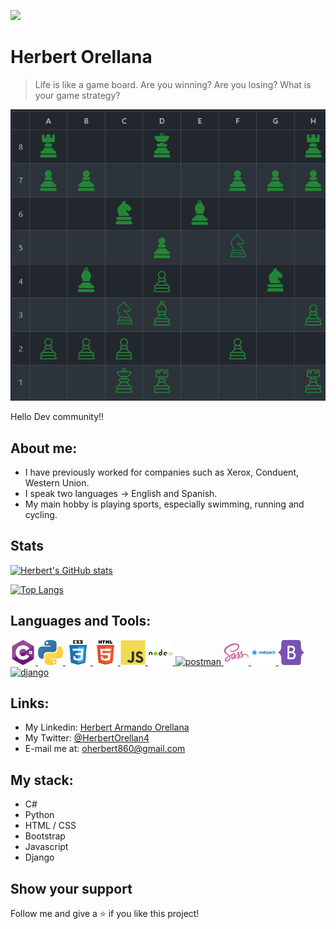 ![](https://img.shields.io/badge/Microverse-blueviolet)

# Herbert Orellana

> Life is like a game board. Are you winning? Are you losing? What is your game strategy?

![screenshot](./app_screenshot.png)

Hello Dev community!!

## About me:

- I have previously worked for companies such as Xerox, Conduent, Western Union.
- I speak two languages ​​-> English and Spanish.
- My main hobby is playing sports, especially swimming, running and cycling.

## Stats
[![Herbert's GitHub stats](https://github-readme-stats.vercel.app/api?username=herokudev&theme=radical)](https://github.com/herokudev/github-readme-stats)

[![Top Langs](https://github-readme-stats.vercel.app/api/top-langs/?username=herokudev&layout=compact&langs_count=6&theme=radical)](https://github.com/herokudev/github-readme-stats)


## Languages and Tools:

<p align="left">
<a href="https://docs.microsoft.com/en-us/dotnet/csharp/tour-of-csharp/tutorials/" target="_blank"> <img src="cdnlogo.com_c.svg" alt="cSharp" width="40" height="40"/> </a> 
<a href="https://www.python.org/" target="_blank"> <img src="python-seeklogo.com.svg" alt="python" width="40" height="40"/> </a>
<a href="https://www.w3schools.com/css/" target="_blank"> <img src="https://raw.githubusercontent.com/devicons/devicon/master/icons/css3/css3-original-wordmark.svg" alt="css3" width="40" height="40"/> </a> 
<a href="https://www.w3.org/html/" target="_blank"> <img src="https://raw.githubusercontent.com/devicons/devicon/master/icons/html5/html5-original-wordmark.svg" alt="html5" width="40" height="40"/> </a> 
<a href="https://developer.mozilla.org/en-US/docs/Web/JavaScript" target="_blank"> <img src="https://raw.githubusercontent.com/devicons/devicon/master/icons/javascript/javascript-original.svg" alt="javascript" width="40" height="40"/> </a> 
<a href="https://nodejs.org" target="_blank"> <img src="https://raw.githubusercontent.com/devicons/devicon/master/icons/nodejs/nodejs-original-wordmark.svg" alt="nodejs" width="40" height="40"/> </a> 
<a href="https://postman.com" target="_blank"> <img src="https://www.vectorlogo.zone/logos/getpostman/getpostman-icon.svg" alt="postman" width="40" height="40"/> </a> 
<a href="https://sass-lang.com" target="_blank"> <img src="https://raw.githubusercontent.com/devicons/devicon/master/icons/sass/sass-original.svg" alt="sass" width="40" height="40"/> </a> 
<a href="https://webpack.js.org" target="_blank"> <img src="https://raw.githubusercontent.com/devicons/devicon/d00d0969292a6569d45b06d3f350f463a0107b0d/icons/webpack/webpack-original-wordmark.svg" alt="webpack" width="40" height="40"/> </a>
<a href="https://getbootstrap.com" target="_blank"> <img src="bootstrap-5-1.svg" alt="bootstrap" width="40" height="40"/> </a>
<a href="https://www.djangoproject.com/" target="_blank"> <img src="https://static.djangoproject.com/img/logos/django-logo-positive.svg" alt="django" width="40" height="40"/> </a> 
</p>

## Links:

- My Linkedin: [Herbert Armando Orellana](https://www.linkedin.com/in/herbert-armando-orellana-a0b50b34/)
- My Twitter: [@HerbertOrellan4](https://twitter.com/HerbertOrellan4)
- E-mail me at: oherbert860@gmail.com


## My stack:

- C#
- Python
- HTML / CSS
- Bootstrap
- Javascript
- Django

## Show your support

Follow me  and give a ⭐️ if you like this project!

